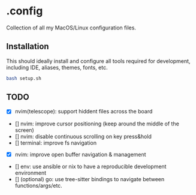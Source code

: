 # .config

Collection of all my MacOS/Linux configuration files.

## Installation

This should ideally install and configure all tools required for development,
including IDE, aliases, themes, fonts, etc.

```bash
bash setup.sh
```

## TODO

- [x] nvim(telescope): support hiddent files across the board
- [] nvim: improve cursor positioning (keep around the middle of the screen)
- [] nvim: disable continuous scrolling on key press&hold
- [] terminal: improve fs navigation
- [x] nvim: improve open buffer navigation & management
- [] env: use ansible or nix to have a reproducible development environment
- [] (optional) go: use tree-sitter bindings to navigate between
  functions/args/etc.
